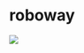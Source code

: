 # roboway

<a href="https://996.icu"><img src="https://img.shields.io/badge/link-996.icu-red.svg"></a>
